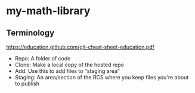# my-math-library

## Terminology
https://education.github.com/git-cheat-sheet-education.pdf

- Repo: A folder of code
- Clone: Make a local copy of the hosted repo
- Add: Use this to add files to "staging area"
- Staging: An area/section of the RCS where you keep files you're about to publish
